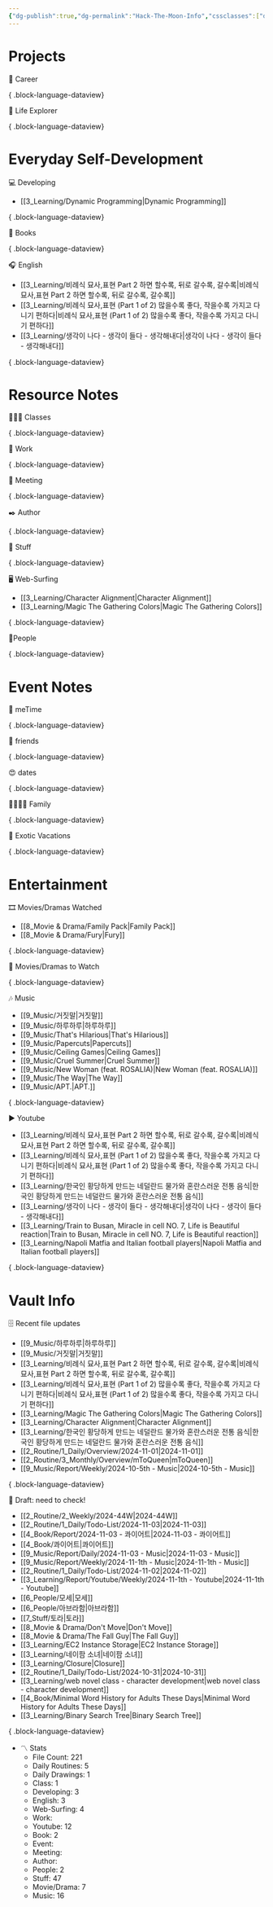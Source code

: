 ```yaml
---
{"dg-publish":true,"dg-permalink":"Hack-The-Moon-Info","cssclasses":["dashboard"],"dg-content-classes":"dashboard","permalink":"/Hack-The-Moon-Info/","contentClasses":"dashboard","dgPassFrontmatter":true,"noteIcon":"1"}
---
```



# Projects

💼 Career


{ .block-language-dataview}

🧭 Life Explorer


{ .block-language-dataview}

# Everyday Self-Development

💻 Developing

- [[3_Learning/Dynamic Programming\|Dynamic Programming]]

{ .block-language-dataview}

📖 Books


{ .block-language-dataview}

🎧 English

- [[3_Learning/비례식 묘사,표현 Part 2 하면 할수록, 뒤로 갈수록, 갈수록\|비례식 묘사,표현 Part 2 하면 할수록, 뒤로 갈수록, 갈수록]]
- [[3_Learning/비례식 묘사,표현 (Part 1 of 2) 많을수록 좋다, 작을수록 가지고 다니기 편하다\|비례식 묘사,표현 (Part 1 of 2) 많을수록 좋다, 작을수록 가지고 다니기 편하다]]
- [[3_Learning/생각이 나다 - 생각이 들다 - 생각해내다\|생각이 나다 - 생각이 들다 - 생각해내다]]

{ .block-language-dataview}

# Resource Notes

👩🏻‍🏫 Classes


{ .block-language-dataview}

💼 Work


{ .block-language-dataview}

🤝 Meeting


{ .block-language-dataview}

✒️ Author


{ .block-language-dataview}

🧸 Stuff


{ .block-language-dataview}

🖥️ Web-Surfing

- [[3_Learning/Character Alignment\|Character Alignment]]
- [[3_Learning/Magic The Gathering Colors\|Magic The Gathering Colors]]

{ .block-language-dataview}

👤People


{ .block-language-dataview}

# Event Notes

💃 meTime


{ .block-language-dataview}

🙂 friends


{ .block-language-dataview}

😍 dates


{ .block-language-dataview}

👨‍👩‍👧‍👦 Family


{ .block-language-dataview}

🌅 Exotic Vacations


{ .block-language-dataview}

# Entertainment

🎞️ Movies/Dramas Watched

- [[8_Movie & Drama/Family Pack\|Family Pack]]
- [[8_Movie & Drama/Fury\|Fury]]

{ .block-language-dataview}

🎥 Movies/Dramas to Watch


{ .block-language-dataview}

🎶 Music

- [[9_Music/거짓말\|거짓말]]
- [[9_Music/하루하루\|하루하루]]
- [[9_Music/That's Hilarious\|That's Hilarious]]
- [[9_Music/Papercuts\|Papercuts]]
- [[9_Music/Ceiling Games\|Ceiling Games]]
- [[9_Music/Cruel Summer\|Cruel Summer]]
- [[9_Music/New Woman (feat. ROSALIA)\|New Woman (feat. ROSALIA)]]
- [[9_Music/The Way\|The Way]]
- [[9_Music/APT.\|APT.]]

{ .block-language-dataview}

▶️ Youtube

- [[3_Learning/비례식 묘사,표현 Part 2 하면 할수록, 뒤로 갈수록, 갈수록\|비례식 묘사,표현 Part 2 하면 할수록, 뒤로 갈수록, 갈수록]]
- [[3_Learning/비례식 묘사,표현 (Part 1 of 2) 많을수록 좋다, 작을수록 가지고 다니기 편하다\|비례식 묘사,표현 (Part 1 of 2) 많을수록 좋다, 작을수록 가지고 다니기 편하다]]
- [[3_Learning/한국인 황당하게 만드는 네덜란드 물가와 혼란스러운 전통 음식\|한국인 황당하게 만드는 네덜란드 물가와 혼란스러운 전통 음식]]
- [[3_Learning/생각이 나다 - 생각이 들다 - 생각해내다\|생각이 나다 - 생각이 들다 - 생각해내다]]
- [[3_Learning/Train to Busan, Miracle in cell NO. 7, Life is Beautiful reaction\|Train to Busan, Miracle in cell NO. 7, Life is Beautiful reaction]]
- [[3_Learning/Napoli Matfia and Italian football players\|Napoli Matfia and Italian football players]]

{ .block-language-dataview}

# Vault Info

🗄️ Recent file updates

- [[9_Music/하루하루\|하루하루]]
- [[9_Music/거짓말\|거짓말]]
- [[3_Learning/비례식 묘사,표현 Part 2 하면 할수록, 뒤로 갈수록, 갈수록\|비례식 묘사,표현 Part 2 하면 할수록, 뒤로 갈수록, 갈수록]]
- [[3_Learning/비례식 묘사,표현 (Part 1 of 2) 많을수록 좋다, 작을수록 가지고 다니기 편하다\|비례식 묘사,표현 (Part 1 of 2) 많을수록 좋다, 작을수록 가지고 다니기 편하다]]
- [[3_Learning/Magic The Gathering Colors\|Magic The Gathering Colors]]
- [[3_Learning/Character Alignment\|Character Alignment]]
- [[3_Learning/한국인 황당하게 만드는 네덜란드 물가와 혼란스러운 전통 음식\|한국인 황당하게 만드는 네덜란드 물가와 혼란스러운 전통 음식]]
- [[2_Routine/1_Daily/Overview/2024-11-01\|2024-11-01]]
- [[2_Routine/3_Monthly/Overview/mToQueen\|mToQueen]]
- [[9_Music/Report/Weekly/2024-10-5th - Music\|2024-10-5th - Music]]

{ .block-language-dataview}

🔖 Draft: need to check!

- [[2_Routine/2_Weekly/2024-44W\|2024-44W]]
- [[2_Routine/1_Daily/Todo-List/2024-11-03\|2024-11-03]]
- [[4_Book/Report/2024-11-03 - 콰이어트\|2024-11-03 - 콰이어트]]
- [[4_Book/콰이어트\|콰이어트]]
- [[9_Music/Report/Daily/2024-11-03 - Music\|2024-11-03 - Music]]
- [[9_Music/Report/Weekly/2024-11-1th - Music\|2024-11-1th - Music]]
- [[2_Routine/1_Daily/Todo-List/2024-11-02\|2024-11-02]]
- [[3_Learning/Report/Youtube/Weekly/2024-11-1th - Youtube\|2024-11-1th - Youtube]]
- [[6_People/모세\|모세]]
- [[6_People/아브라함\|아브라함]]
- [[7_Stuff/토라\|토라]]
- [[8_Movie & Drama/Don't Move\|Don't Move]]
- [[8_Movie & Drama/The Fall Guy\|The Fall Guy]]
- [[3_Learning/EC2 Instance Storage\|EC2 Instance Storage]]
- [[3_Learning/네이팜 소녀\|네이팜 소녀]]
- [[3_Learning/Closure\|Closure]]
- [[2_Routine/1_Daily/Todo-List/2024-10-31\|2024-10-31]]
- [[3_Learning/web novel class - character development\|web novel class - character development]]
- [[4_Book/Minimal Word History for Adults These Days\|Minimal Word History for Adults These Days]]
- [[3_Learning/Binary Search Tree\|Binary Search Tree]]

{ .block-language-dataview}

-   〽️ Stats
    -   File Count: 221
    -   Daily Routines: 5
    -   Daily Drawings: 1
    -   Class: 1
    -   Developing: 3
    -   English: 3
    -   Web-Surfing: 4
    -   Work: 
    -   Youtube: 12
    -   Book: 2
    -   Event: 
    -   Meeting: 
    -   Author: 
    -   People: 2
    -   Stuff: 47
    -   Movie/Drama: 7
    -   Music: 16
